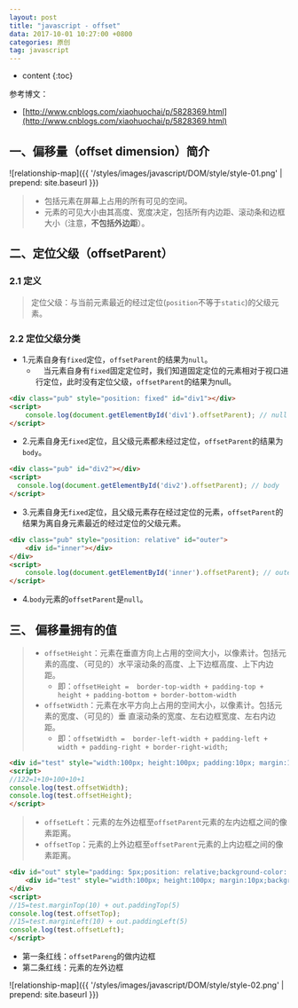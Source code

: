 ```yaml
---
layout: post
title: "javascript - offset"
data: 2017-10-01 10:27:00 +0800
categories: 原创
tag: javascript
---
```

* content
{:toc}

参考博文：

+ [http://www.cnblogs.com/xiaohuochai/p/5828369.html](http://www.cnblogs.com/xiaohuochai/p/5828369.html)

<!-- more -->

## 一、偏移量（offset dimension）简介

![relationship-map]({{ '/styles/images/javascript/DOM/style/style-01.png' | prepend: site.baseurl }})

> * 包括元素在屏幕上占用的所有可见的空间。
> * 元素的可见大小由其高度、宽度决定，包括所有内边距、滚动条和边框大小（注意，**不包括外边距**）。

## 二、定位父级（offsetParent）

### 2.1 定义

> 定位父级：与当前元素最近的经过定位(`position`不等于`static`)的父级元素。

### 2.2 定位父级分类

* 1.元素自身有`fixed`定位，`offsetParent`的结果为`null`。
    * 　当元素自身有`fixed`固定定位时，我们知道固定定位的元素相对于视口进行定位，此时没有定位父级，`offsetParent`的结果为null。

```html
<div class="pub" style="position: fixed" id="div1"></div>
<script>
    console.log(document.getElementById('div1').offsetParent); // null
</script>
```

* 2.元素自身无`fixed`定位，且父级元素都未经过定位，`offsetParent`的结果为`body`。

```html
<div class="pub" id="div2"></div>
<script>
  console.log(document.getElementById('div2').offsetParent); // body
</script>
```

* 3.元素自身无`fixed`定位，且父级元素存在经过定位的元素，`offsetParent`的结果为离自身元素最近的经过定位的父级元素。

```html
<div class="pub" style="position: relative" id="outer">
    <div id="inner"></div>
</div>
<script>
    console.log(document.getElementById('inner').offsetParent); // outer div
</script>
```

* 4.`body`元素的`offsetParent`是`null`。

## 三、 偏移量拥有的值

> * `offsetHeight`：元素在垂直方向上占用的空间大小，以像素计。包括元素的高度、（可见的）水平滚动条的高度、上下边框高度、上下内边距。
>   * 即：`offsetHeight =  border-top-width + padding-top + height + padding-bottom + border-bottom-width`
> * `offsetWidth`：元素在水平方向上占用的空间大小，以像素计。包括元素的宽度、（可见的）垂 直滚动条的宽度、左右边框宽度、左右内边距。
>   * 即：`offsetWidth =  border-left-width + padding-left + width + padding-right + border-right-width;`    

```html
<div id="test" style="width:100px; height:100px; padding:10px; margin:10px; border:1px solid black;"></div>    
<script>
//122=1+10+100+10+1
console.log(test.offsetWidth);
console.log(test.offsetHeight);
</script>
```

> * `offsetLeft`：元素的左外边框至`offsetParent`元素的左内边框之间的像素距离。
> * `offsetTop`：元素的上外边框至`offsetParent`元素的上内边框之间的像素距离。

```html
<div id="out" style="padding: 5px;position: relative;background-color: pink;margin: 6px;border:1px solid black">
    <div id="test" style="width:100px; height:100px; margin:10px;background-color:green;"></div>        
</div>
<script>
//15=test.marginTop(10) + out.paddingTop(5)
console.log(test.offsetTop);
//15=test.marginLeft(10) + out.paddingLeft(5)
console.log(test.offsetLeft);
</script>   
```

* 第一条红线：`offsetPareng`的做内边框
* 第二条红线：元素的左外边框

![relationship-map]({{ '/styles/images/javascript/DOM/style/style-02.png' | prepend: site.baseurl }})